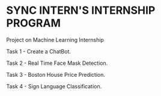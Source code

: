 # SYNC INTERN'S INTERNSHIP PROGRAM
Project on Machine Learning Internship 

Task 1 - Create a ChatBot.

Task 2 - Real Time Face Mask Detection.

Task 3 - Boston House Price Prediction.

Task 4 - Sign Language Classification.
